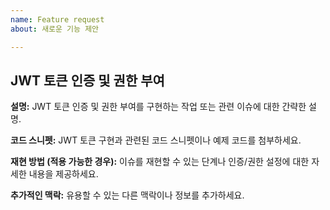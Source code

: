 ```yaml
---
name: Feature request
about: 새로운 기능 제안

---
```


## JWT 토큰 인증 및 권한 부여

**설명:**
JWT 토큰 인증 및 권한 부여를 구현하는 작업 또는 관련 이슈에 대한 간략한 설명.

**코드 스니펫:**
JWT 토큰 구현과 관련된 코드 스니펫이나 예제 코드를 첨부하세요.

**재현 방법 (적용 가능한 경우):**
이슈를 재현할 수 있는 단계나 인증/권한 설정에 대한 자세한 내용을 제공하세요.

**추가적인 맥락:**
유용할 수 있는 다른 맥락이나 정보를 추가하세요.

